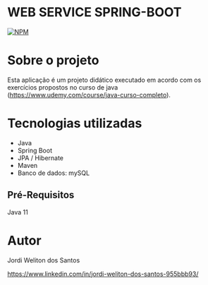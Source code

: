 # WEB SERVICE SPRING-BOOT
[![NPM](https://img.shields.io/npm/l/react)](https://github.com/devsuperior/sds1-wmazoni/blob/master/LICENSE) 

# Sobre o projeto

Esta aplicação é um projeto didático executado em acordo com os exercícios propostos no curso de java (https://www.udemy.com/course/java-curso-completo).

# Tecnologias utilizadas
- Java
- Spring Boot
- JPA / Hibernate
- Maven
- Banco de dados: mySQL

## Pré-Requisitos
Java 11

# Autor

Jordi Weliton dos Santos

https://www.linkedin.com/in/jordi-weliton-dos-santos-955bbb93/
